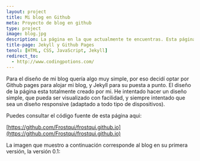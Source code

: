 ```yaml
---
layout: project
title: Mi blog en Github
meta: Proyecto de blog en github
type: project
image: blog.jpg
description: La página en la que actualmente te encuentras. Esta página nació con el objetivo de tener un espacio personal donde poder anotar y escribir entradas de blog con el fin de recordar todos los conocimientos que voy adquiriendo para recordarlos en un futuro, o para ayudar a otra gente.
title-page: Jekyll y Github Pages 
tenol: [HTML, CSS, JavaScript, Jekyll]
redirect_to:
  - http://www.codingpotions.com/
---
```



Para el diseño de mi blog quería algo muy simple, por eso decidí optar por Github pages para alojar mi blog,
y Jekyll para su puesta a punto.
El diseño de la página esta totalmente creado por mi. He intentado hacer un diseño simple, que pueda ser
visualizado con facilidad, y siempre intentado que sea un diseño responsive (adaptado a todo tipo de 
dispositivos). 


Puedes consultar el código fuente de esta página aqui:

[https://github.com/Frostqui/frostqui.github.io](https://github.com/Frostqui/frostqui.github.io)

La imagen que muestro a continuación corresponde al blog en su primera versión, la versión 0.1:
